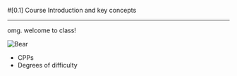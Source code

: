 #[0.1] Course Introduction and key concepts
***
omg. welcome to class!

![Bear](BearWave.gif)

- CPPs
- Degrees of difficulty
